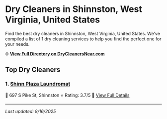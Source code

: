 # Dry Cleaners in Shinnston, West Virginia, United States

Find the best dry cleaners in Shinnston, West Virginia, United States. We've compiled a list of 1 dry cleaning services to help you find the perfect one for your needs.

🌐 **[View Full Directory on DryCleanersNear.com](https://drycleanersnear.com/city/US/West%20Virginia/Shinnston)**

## Top Dry Cleaners

### 1. [Shinn Plaza Laundromat](https://drycleanersnear.com/dryCleaner/68897caf69a0219c2bf77c7c/shinn-plaza-laundromat)
📍 697 S Pike St, Shinnston
⭐ Rating: 3.7/5
🔗 [View Full Details](https://drycleanersnear.com/dryCleaner/68897caf69a0219c2bf77c7c/shinn-plaza-laundromat)


---

*Last updated: 8/16/2025*
